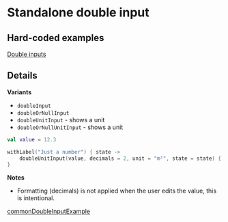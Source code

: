 # Standalone double input

## Hard-coded examples

[Double inputs](actualize:///cookbook/input/double/example/common)

## Details

**Variants**

* `doubleInput`
* `doubleOrNullInput`
* `doubleUnitInput` - shows a unit
* `doubleOrNullUnitInput` - shows a unit

```kotlin
val value = 12.3

withLabel("Just a number") { state ->
    doubleUnitInput(value, decimals = 2, unit = "m²", state = state) { value = it }
}
```

**Notes**

* Formatting (decimals) is not applied when the user edits the value, this is intentional.

[commonDoubleInputExample](example://)